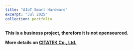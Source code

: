 ```yaml
---
title: "AIoT Smart Hardware"
excerpt: "Jul 2025"
collection: portfolio
---
```


**This is a business project, therefore it is not opensourced.**

**More details on [CITATEK Co., Ltd.](https://citatek.cn)**
